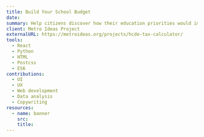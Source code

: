 ```yaml
---
title: Build Your School Budget
date:
summary: Help citizens discover how their education priorities would impact school system financing.
client: Metro Ideas Project
externalURL: https://metroideas.org/projects/hcde-tax-calculator/
tools:
  - React
  - Python
  - HTML
  - Postcss
  - ES6
contributions:
  - UI
  - UX
  - Web development
  - Data analysis
  - Copywriting
resources:
  - name: banner
    src:
    title:
---
```

